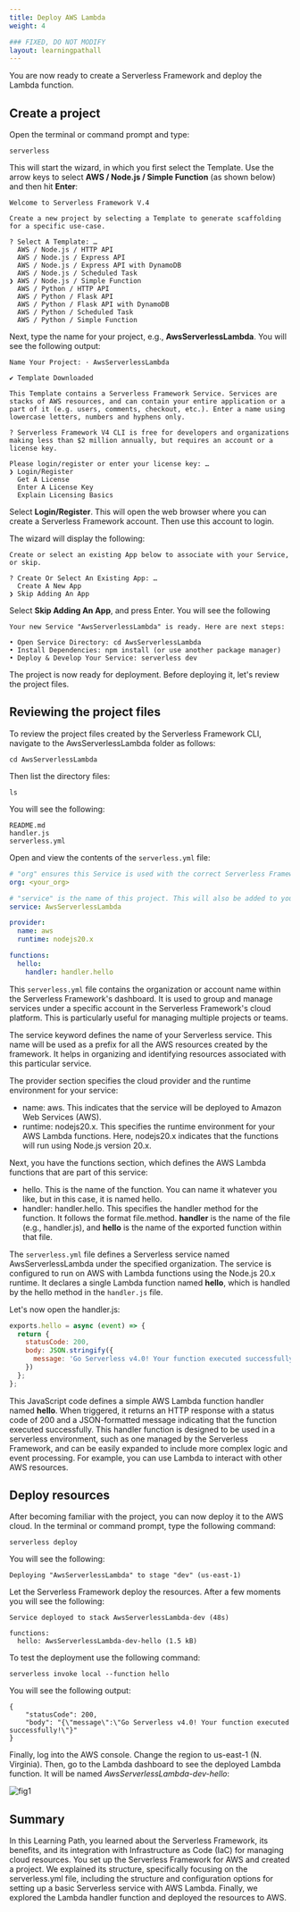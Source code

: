 ```yaml
---
title: Deploy AWS Lambda
weight: 4

### FIXED, DO NOT MODIFY
layout: learningpathall
---
```


You are now ready to create a Serverless Framework and deploy the Lambda function.

## Create a project
Open the terminal or command prompt and type:

```console
serverless
```

This will start the wizard, in which you first select the Template. Use the arrow keys to select **AWS / Node.js / Simple Function** (as shown below) and then hit **Enter**:

```output
Welcome to Serverless Framework V.4

Create a new project by selecting a Template to generate scaffolding for a specific use-case.

? Select A Template: … 
  AWS / Node.js / HTTP API
  AWS / Node.js / Express API
  AWS / Node.js / Express API with DynamoDB
  AWS / Node.js / Scheduled Task
❯ AWS / Node.js / Simple Function
  AWS / Python / HTTP API
  AWS / Python / Flask API
  AWS / Python / Flask API with DynamoDB
  AWS / Python / Scheduled Task
  AWS / Python / Simple Function
```

Next, type the name for your project, e.g., **AwsServerlessLambda**. You will see the following output:

```console
Name Your Project: · AwsServerlessLambda

✔ Template Downloaded

This Template contains a Serverless Framework Service. Services are stacks of AWS resources, and can contain your entire application or a part of it (e.g. users, comments, checkout, etc.). Enter a name using lowercase letters, numbers and hyphens only.

? Serverless Framework V4 CLI is free for developers and organizations making less than $2 million annually, but requires an account or a license key.

Please login/register or enter your license key: … 
❯ Login/Register
  Get A License
  Enter A License Key
  Explain Licensing Basics
```

Select **Login/Register**. This will open the web browser where you can create a Serverless Framework account. Then use this account to login.

The wizard will display the following:
```console
Create or select an existing App below to associate with your Service, or skip.

? Create Or Select An Existing App: … 
  Create A New App
❯ Skip Adding An App
```
Select **Skip Adding An App**, and press Enter. You will see the following
```console
Your new Service "AwsServerlessLambda" is ready. Here are next steps:

• Open Service Directory: cd AwsServerlessLambda
• Install Dependencies: npm install (or use another package manager)
• Deploy & Develop Your Service: serverless dev
```

The project is now ready for deployment. Before deploying it, let's review the project files.

## Reviewing the project files
To review the project files created by the Serverless Framework CLI, navigate to the AwsServerlessLambda folder as follows:

```console
cd AwsServerlessLambda
```

Then list the directory files:
```console
ls
```

You will see the following:
```output
README.md
handler.js
serverless.yml
```

Open and view the contents of the `serverless.yml` file:
```yml
# "org" ensures this Service is used with the correct Serverless Framework Access Key.
org: <your_org>

# "service" is the name of this project. This will also be added to your AWS resource names.
service: AwsServerlessLambda

provider:
  name: aws
  runtime: nodejs20.x

functions:
  hello:
    handler: handler.hello
```

This `serverless.yml` file contains the organization or account name within the Serverless Framework's dashboard. It is used to group and manage services under a specific account in the Serverless Framework's cloud platform. This is particularly useful for managing multiple projects or teams.

The service keyword defines the name of your Serverless service. This name will be used as a prefix for all the AWS resources created by the framework. It helps in organizing and identifying resources associated with this particular service.

The provider section specifies the cloud provider and the runtime environment for your service:
* name: aws. This indicates that the service will be deployed to Amazon Web Services (AWS).
* runtime: nodejs20.x. This specifies the runtime environment for your AWS Lambda functions. Here, nodejs20.x indicates that the functions will run using Node.js version 20.x.

Next, you have the functions section, which defines the AWS Lambda functions that are part of this service: 
* hello. This is the name of the function. You can name it whatever you like, but in this case, it is named hello.
* handler: handler.hello. This specifies the handler method for the function. It follows the format file.method. **handler** is the name of the file (e.g., handler.js), and **hello** is the name of the exported function within that file.

The `serverless.yml` file defines a Serverless service named AwsServerlessLambda under the specified organization. The service is configured to run on AWS with Lambda functions using the Node.js 20.x runtime. It declares a single Lambda function named **hello**, which is handled by the hello method in the `handler.js` file.

Let's now open the handler.js:

```JavaScript
exports.hello = async (event) => {
  return {
    statusCode: 200,
    body: JSON.stringify({
      message: 'Go Serverless v4.0! Your function executed successfully!'
    })
  };
};
```

This JavaScript code defines a simple AWS Lambda function handler named **hello**. When triggered, it returns an HTTP response with a status code of 200 and a JSON-formatted message indicating that the function executed successfully. This handler function is designed to be used in a serverless environment, such as one managed by the Serverless Framework, and can be easily expanded to include more complex logic and event processing. For example, you can use Lambda to interact with other AWS resources.

## Deploy resources
After becoming familiar with the project, you can now deploy it to the AWS cloud. In the terminal or command prompt, type the following command:

```console
serverless deploy
```

You will see the following:
```console
Deploying "AwsServerlessLambda" to stage "dev" (us-east-1)
```

Let the Serverless Framework deploy the resources. After a few moments you will see the following:

```console
Service deployed to stack AwsServerlessLambda-dev (48s)

functions:
  hello: AwsServerlessLambda-dev-hello (1.5 kB)
```

To test the deployment use the following command:

```console
serverless invoke local --function hello
```

You will see the following output:
```output
{
    "statusCode": 200,
    "body": "{\"message\":\"Go Serverless v4.0! Your function executed successfully!\"}"
}
```

Finally, log into the AWS console. Change the region to us-east-1 (N. Virginia). Then, go to the Lambda dashboard to see the deployed Lambda function. It will be named *AwsServerlessLambda-dev-hello*:

![fig1](figures/01.png)

## Summary
In this Learning Path, you learned about the Serverless Framework, its benefits, and its integration with Infrastructure as Code (IaC) for managing cloud resources. You set up the Serverless Framework for AWS and created a project. We explained its structure, specifically focusing on the serverless.yml file, including the structure and configuration options for setting up a basic Serverless service with AWS Lambda. Finally, we explored the Lambda handler function and deployed the resources to AWS.

